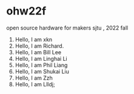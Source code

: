 # ohw22f
open source hardware for makers  sjtu , 2022 fall

1. Hello, I am xkn
2. Hello, I am Richard.
3. Hello, I am Bill Lee
4. Hello, I am Linghai Li
5. Hello, I am Phil Liang
6. Hello, I am Shukai Liu
7. Hello, I am Zzh
8. Hello, I am Llldj;
